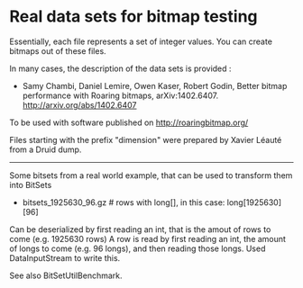 Real data sets for bitmap testing
==

Essentially, each file represents a set of integer values. You can create
bitmaps out of these files.

In many cases, the description of the data sets is provided :

* Samy Chambi, Daniel Lemire, Owen Kaser, Robert Godin, Better bitmap performance with Roaring bitmaps, arXiv:1402.6407.
http://arxiv.org/abs/1402.6407

To be used with software published on http://roaringbitmap.org/




Files starting with the prefix "dimension" were prepared by Xavier Léauté from
a Druid dump.


---

Some bitsets from a real world example, that can be used to transform them into BitSets

* bitsets_1925630_96.gz  # rows with long[], in this case: long[1925630][96]

Can be deserialized by first reading an int, that is the amout of rows to come (e.g. 1925630 rows)
A row is read by first reading an int, the amount of longs to come (e.g. 96 longs), and then reading those longs.
Used DataInputStream to write this.

See also BitSetUtilBenchmark.
